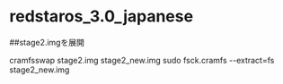 # redstaros_3.0_japanese

##stage2.imgを展開

cramfsswap stage2.img stage2_new.img
sudo fsck.cramfs --extract=fs stage2_new.img
